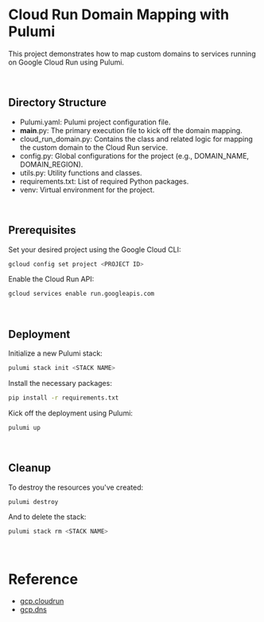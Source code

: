 # Cloud Run Domain Mapping with Pulumi
This project demonstrates how to map custom domains to services running on Google Cloud Run using Pulumi.

<br/>

## Directory Structure
- Pulumi.yaml: Pulumi project configuration file.
- __main__.py: The primary execution file to kick off the domain mapping.
- cloud_run_domain.py: Contains the class and related logic for mapping the custom domain to the Cloud Run service.
- config.py: Global configurations for the project (e.g., DOMAIN_NAME, DOMAIN_REGION).
- utils.py: Utility functions and classes.
- requirements.txt: List of required Python packages.
- venv: Virtual environment for the project.

<br/>

## Prerequisites
Set your desired project using the Google Cloud CLI:
```bash
gcloud config set project <PROJECT ID>
```

Enable the Cloud Run API:
```bash
gcloud services enable run.googleapis.com
```

<br/>

## Deployment

Initialize a new Pulumi stack:

```bash
pulumi stack init <STACK NAME>
```

Install the necessary packages:
```bash
pip install -r requirements.txt
```

Kick off the deployment using Pulumi:
```bash
pulumi up
```

<br/>

## Cleanup
To destroy the resources you've created:
```bash
pulumi destroy
```

And to delete the stack:
```bash
pulumi stack rm <STACK NAME>
```

<br/>

# Reference
- [gcp.cloudrun](https://www.pulumi.com/registry/packages/gcp/api-docs/cloudrun/#gcp-cloudrun)
- [gcp.dns](https://www.pulumi.com/registry/packages/gcp/api-docs/dns/)
